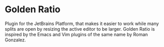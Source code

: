 # Golden Ratio
<!-- Plugin description -->
Plugin for the JetBrains Platform, that makes it easier to work while many splits are open by resizing the active editor to be larger.
Golden Ratio is inspired by the Emacs and Vim plugins of the same name by Roman Gonzalez.
<!-- Plugin description end -->